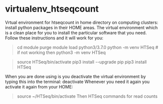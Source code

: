 # virtualenv_htseqcount
Vrtual environment for htseqcount in home directory on computing clusters: 
install python packages in their HOME areas. 
The virtual environment which is a clean place for you to install the particular software that you need.
Follow these instructions and it will work for you:
> cd
> module purge
> module load python3/3.7.0
> python -m venv HTSeq # if not working then
> python3 -m venv HTSeq

> source HTSeq/bin/activate
> pip3 install --upgrade pip
> pip3 install HTSeq

When you are done using is you deactivate the virtual environment by typing this into the terminal:
deactivate
Whenever you need it again you activate it again from your HOME:
> source ~/HTSeq/bin/activate
Then HTSeq commands for read counts
